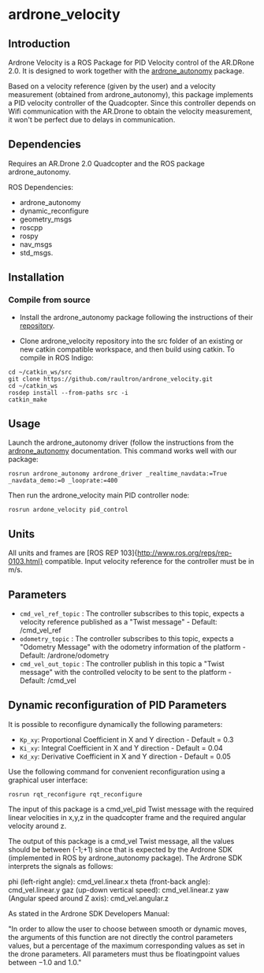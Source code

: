 # ardrone_velocity
## Introduction
Ardrone Velocity is a ROS Package for PID Velocity control of the AR.DRone 2.0. It is designed to work together with the [ardrone_autonomy](https://github.com/AutonomyLab/ardrone_autonomy) package.

Based on a velocity reference (given by the user) and a velocity measurement (obtained from ardrone_autonomy), this package implements a PID velocity controller of the Quadcopter. Since this controller depends on Wifi communication with the AR.Drone to obtain the velocity measurement, it won't be perfect due to delays in communication.

## Dependencies
Requires an AR.Drone 2.0 Quadcopter and the ROS package ardrone_autonomy.

ROS Dependencies:
* ardrone_autonomy
* dynamic_reconfigure
* geometry_msgs
* roscpp
* rospy
* nav_msgs
* std_msgs.

## Installation
### Compile from source

- Install the ardrone_autonomy package following the instructions of their [repository](https://github.com/AutonomyLab/ardrone_autonomy).

- Clone ardrone_velocity repository into the src folder of an existing or new catkin compatible workspace, and then build using catkin. To compile in ROS Indigo:

```
cd ~/catkin_ws/src
git clone https://github.com/raultron/ardrone_velocity.git
cd ~/catkin_ws
rosdep install --from-paths src -i
catkin_make
```

## Usage

Launch the ardrone_autonomy driver (follow the instructions from the [ardrone_autonomy](https://github.com/AutonomyLab/ardrone_autonomy) documentation. This command works well with our package:

```
rosrun ardrone_autonomy ardrone_driver _realtime_navdata:=True _navdata_demo:=0 _looprate:=400
```

Then run the ardrone_velocity main PID controller node:

```
rosrun ardone_velocity pid_control
```

## Units
All units and frames are [ROS REP 103]{http://www.ros.org/reps/rep-0103.html} compatible. Input velocity reference for the controller must be in m/s.

## Parameters
* ``cmd_vel_ref_topic`` : The controller subscribes to this topic, expects a velocity reference published as a "Twist message" - Default: /cmd_vel_ref
* ``odometry_topic`` : The controller subscribes to this topic, expects a "Odometry Message" with the odometry information of the platform - Default: /ardrone/odometry
* ``cmd_vel_out_topic`` : The controller publish in this topic a "Twist message" with the controlled velocity to be sent to the platform - Default: /cmd_vel

## Dynamic reconfiguration of PID Parameters
It is possible to reconfigure dynamically the following parameters:

* ``Kp_xy``: Proportional Coefficient in X and Y direction - Default = 0.3
* ``Ki_xy``: Integral Coefficient in X and Y direction - Default = 0.04
* ``Kd_xy``: Derivative Coefficient in X and Y direction - Default = 0.05

Use the following command for convenient reconfiguration using a graphical user interface:
```
rosrun rqt_reconfigure rqt_reconfigure
```

The input of this package is a cmd_vel_pid Twist message with the required linear velocities in x,y,z in the quadcopter frame and the required angular velocity around z.

The output of this package is a cmd_vel Twist message, all the values should be between (-1;+1) since that is expected by the Ardrone SDK (implemented in ROS by ardrone_autonomy package).
The Ardrone SDK interprets the signals as follows:

phi (left-right angle): cmd_vel.linear.x
theta (front-back angle): cmd_vel.linear.y
gaz (up-down vertical speed): cmd_vel.linear.z
yaw (Angular speed around Z axis): cmd_vel.angular.z

As stated in the Ardrone SDK Developers Manual:

"In order to allow the user to choose between smooth or dynamic moves, the arguments of
this function are not directly the control parameters values, but a percentage of the maximum
corresponding values as set in the drone parameters. All parameters must thus be floatingpoint
values between −1.0 and 1.0."
